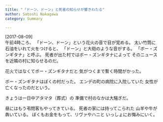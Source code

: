 ```yaml
---
title: "「ドーン、ドーン」と死者の知らせが響きわたる"
author: Satoshi Nakagawa
category: Summary

---
```


[2017-08-09]  
 午前4時ころ、
「ドーン、ドーン」という花火の音で目が覚める。
太い竹筒に石油をいれて火をつけると、
「ドーン」と大砲のような音がする。
「ボー・ズンギタナ」と呼ぶ。
死者が出た村ではボー・ズンギタナによって
そのニュースを近隣の村に知らせるのだ。

 花火ではなくてボー・ズンギタナだと
気がつくまで暫く時間がかった。

 ボー・ズンギタナはぼくの村だった。
エンデの町の病院に入院していた
女性が亡くなったのだという。

<!--more-->

 きょうは一日中アタマタ（葬式）の
準備で村のなかは大騒ぎだ。

 昼にはもう弔問客もやってきている。
死者の家には持ってこられた
山羊や牛が犇いている。
ぼくもお金をもって、リヴァやハニと
いっしょにお悔みにいく。

